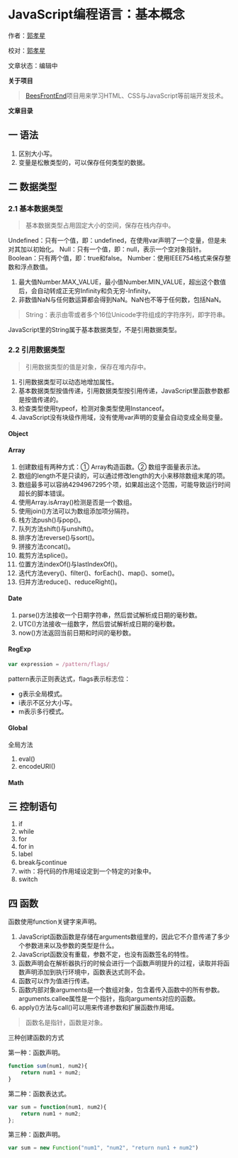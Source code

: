 # JavaScript编程语言：基本概念

作者：[郭孝星](https://github.com/guoxiaoxing)

校对：[郭孝星](https://github.com/guoxiaoxing)

文章状态：编辑中

**关于项目**

> [BeesFrontEnd](https://github.com/BeesFrontEnd/BeesFrontEnd)项目用来学习HTML、CSS与JavaScript等前端开发技术。

**文章目录**

## 一 语法

1. 区别大小写。
2. 变量是松散类型的，可以保存任何类型的数据。

## 二 数据类型

### 2.1 基本数据类型

> 基本数据类型占用固定大小的空间，保存在栈内存中。

Undefined：只有一个值，即：undefined，在使用var声明了一个变量，但是未对其加以初始化。
Null：只有一个值，即：null，表示一个空对象指针。
Boolean：只有两个值，即：true和false。
Number：使用IEEE754格式来保存整数和浮点数值。

1. 最大值Number.MAX_VALUE，最小值Number.MIN_VALUE，超出这个数值后，会自动转成正无穷Infinity和负无穷-Infinity。
2. 非数值NaN与任何数运算都会得到NaN。NaN也不等于任何数，包括NaN。

> String：表示由零或者多个16位Unicode字符组成的字符序列，即字符串。

JavaScript里的String属于基本数据类型，不是引用数据类型。

### 2.2 引用数据类型

> 引用数据类型的值是对象，保存在堆内存中。

1. 引用数据类型可以动态地增加属性。
2. 基本数据类型按值传递，引用数据类型按引用传递，JavaScript里函数参数都是按值传递的。
3. 检查类型使用typeof，检测对象类型使用Instanceof。
4. JavaScript没有块级作用域，没有使用var声明的变量会自动变成全局变量。

#### Object


#### Array

1. 创建数组有两种方式：① Array构造函数。② 数组字面量表示法。
2. 数组的length不是只读的，可以通过修改length的大小来移除数组末尾的项。
3. 数组最多可以容纳4294967295个项，如果超出这个范围，可能导致运行时间超长的脚本错误。
4. 使用Array.isArray()检测是否是一个数组。
5. 使用join()方法可以为数组添加项分隔符。
6. 栈方法push()与pop()。
7. 队列方法shift()与unshift()。
8. 排序方法reverse()与sort()。
9. 拼接方法concat()。
10. 裁剪方法splice()。
11. 位置方法indexOf()与lastIndexOf()。
12. 迭代方法every()、filter()、forEach()、map()、some()。
13. 归并方法reduce()、reduceRight()。

#### Date

1. parse()方法接收一个日期字符串，然后尝试解析成日期的毫秒数。
2. UTC()方法接收一组数字，然后尝试解析成日期的毫秒数。
3. now()方法返回当前日期和时间的毫秒数。

#### RegExp

```javascript
var expression = /pattern/flags/
```
pattern表示正则表达式，flags表示标志位：

- g表示全局模式。
- i表示不区分大小写。
- m表示多行模式。

#### Global

全局方法

1. eval()
2. encodeURI()

#### Math

## 三 控制语句

1. if
2. while
3. for
4. for in
5. label
6. break与continue
7. with：将代码的作用域设定到一个特定的对象中。
8. switch

## 四 函数

函数使用function关键字来声明。

1. JavaScript函数函数是存储在arguments数组里的，因此它不介意传递了多少个参数进来以及参数的类型是什么。
2. JavaScript函数没有重载，参数不定，也没有函数签名的特性。
3. 函数声明会在解析器执行的时候会进行一个函数声明提升的过程，读取并将函数声明添加到执行环境中，函数表达式则不会。
4. 函数可以作为值进行传递。
5. 函数内部对象arguments是一个数组对象，包含着传入函数中的所有参数。arguments.callee属性是一个指针，指向arguments对应的函数。
6. apply()方法与call()可以用来传递参数和扩展函数作用域。

> 函数名是指针，函数是对象。

三种创建函数的方式

第一种：函数声明。

```javascript
function sum(num1, num2){
    return num1 + num2;
}
```

第二种：函数表达式。


```javascript
var sum = function(num1, num2){
    return num1 + num2;
};
```

第三种：函数声明。

```javascript
var sum = new Function("num1", "num2", "return nun1 + num2")
```